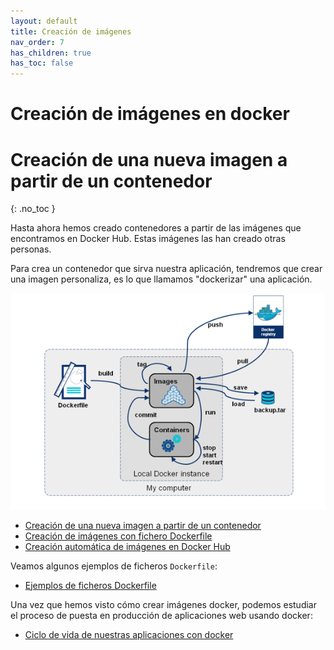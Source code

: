 ```yaml
---
layout: default
title: Creación de imágenes
nav_order: 7
has_children: true
has_toc: false
---
```

# Creación de imágenes en docker

# Creación de una nueva imagen a partir de un contenedor
{: .no_toc }

Hasta ahora hemos creado contenedores a partir de las imágenes que encontramos en Docker Hub. Estas imágenes las han creado otras personas.

Para crea un contenedor que sirva nuestra aplicación, tendremos que crear una imagen personaliza, es lo que llamamos "dockerizar" una aplicación.

![docker](img/build.png)

* [Creación de una nueva imagen a partir de un contenedor](creacion_imagenes_contenedor.html)
* [Creación de imágenes con fichero Dockerfile](creacion_imagenes_dockerfile.html)
* [Creación automática de imágenes en Docker Hub](creacion_imagenes_dockerhub.html)

Veamos algunos ejemplos de ficheros `Dockerfile`:

* [Ejemplos de ficheros Dockerfile](ejemplos_dockerfile.html)

Una vez que hemos visto cómo crear imágenes docker, podemos estudiar el proceso de puesta en producción de aplicaciones web usando docker:

* [Ciclo de vida de nuestras aplicaciones con docker](ciclo_vida.html)
